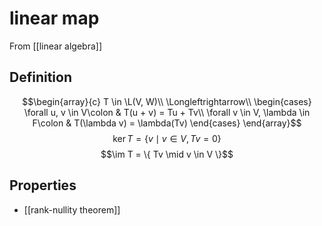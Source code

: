 # linear map
From [[linear algebra]]

## Definition
$$\begin{array}{c}
T \in \L(V, W)\\
\Longleftrightarrow\\
\begin{cases}
\forall u, v \in V\colon & T(u + v) = Tu + Tv\\
\forall v \in V, \lambda \in F\colon & T(\lambda v) = \lambda(Tv)
\end{cases}
\end{array}$$
$$\ker T = \{ v \mid v \in V, Tv = 0 \}$$
$$\im T = \{ Tv \mid v \in V \}$$
## Properties
- [[rank-nullity theorem]]